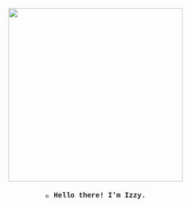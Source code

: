 <div align="center">
    <img src="https://i.imgur.com/x0A1UtM.png" width="350px">
    <h4 style="font-family:courier;" align="center">
        <span>👋 </span>
        <span>Hello there! I'm Izzy.</span>
    </h4>
</div>
